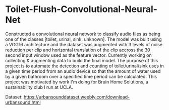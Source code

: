 # Toilet-Flush-Convolutional-Neural-Net

Constructed a convolutional neural network to classify audio files as being one of 
the classes [toilet, urinal, sink, unknown].  The model was built using a VGG16 architecture and the dataset was 
augmented with 3 levels of noise reduction per clip and horizontal translation of the 
clip accross the 30 second input window used as the feature vector.  Currently working 
on collecting & augmenting data to build the final model.  The purpose of this 
project is to automate the detection and counting of toilet/urinal/sink uses in a given 
time period from an audio device so that the amount of water used by a given bathroom 
over a specified time period can be calculated. This project was motivated by work I'm 
doing for Bruin Home Solutions, a sustainability club I run at UCLA.  

Dataset: https://urbansounddataset.weebly.com/download-urbansound.html
